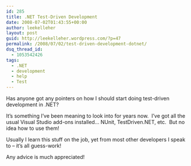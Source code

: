 ```yaml
---
id: 285
title: .NET Test-Driven Development
date: 2008-07-02T01:43:55+00:00
author: leekelleher
layout: post
guid: http://leekelleher.wordpress.com/?p=47
permalink: /2008/07/02/test-driven-development-dotnet/
dsq_thread_id:
  - 1053542426
tags:
  - .NET
  - development
  - help
  - Test
---
```

Has anyone got any pointers on how I should start doing test-driven development in .NET?

It&#8217;s something I&#8217;ve been meaning to look into for years now.  I&#8217;ve got all the usual Visual Studio add-ons installed&#8230; NUnit, TestDriven.NET, etc.  But no idea how to use them!

Usually I learn this stuff on the job, yet from most other developers I speak to &#8211; it&#8217;s all guess-work!

Any advice is much appreciated!
